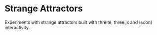 # Strange Attractors

Experiments with strange attractors built with threlte, three.js and (soon) interactivity.